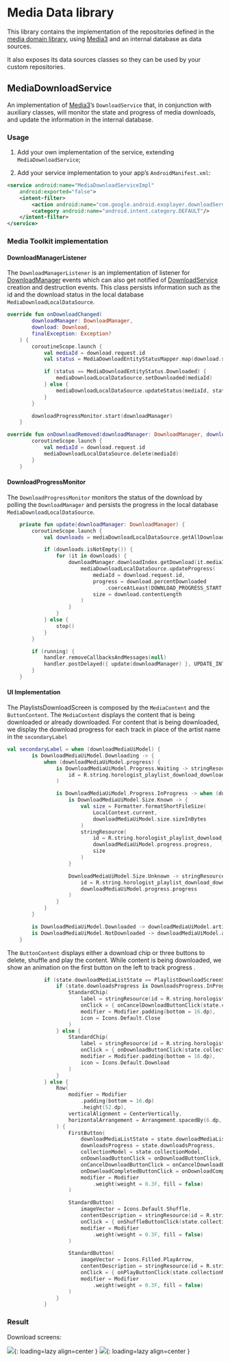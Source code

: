 # Media Data library

This library contains the implementation of the repositories defined in
the [media domain library](../media), using [Media3][media3] and
an internal database as data sources.

It also exposes its data sources classes so they can be used by your custom repositories.

## MediaDownloadService

An implementation of [Media3][media3]’s `DownloadService` that, in conjunction with auxiliary
classes, will monitor the state and progress of media downloads, and update the information in the
internal database.

### Usage

1. Add your own implementation of the service, extending `MediaDownloadService`;

2. Add your service implementation to your app’s `AndroidManifest.xml`:
```xml
<service android:name="MediaDownloadServiceImpl"
    android:exported="false">
    <intent-filter>
        <action android:name="com.google.android.exoplayer.downloadService.action.RESTART"/>
        <category android:name="android.intent.category.DEFAULT"/>
    </intent-filter>
</service>
```

[media3]: https://developer.android.com/jetpack/androidx/releases/media3

### Media Toolkit implementation

#### DownloadManagerListener
The `DownloadManagerListener` is an implementation of listener for [DownloadManager][downloadmanager] events which can also get notified of
[DownloadService][downloadservice] creation and destruction events.
This class persists information such as the id and the download status in the local database `MediaDownloadLocalDataSource`.
```kotlin
override fun onDownloadChanged(
        downloadManager: DownloadManager,
        download: Download,
        finalException: Exception?
    ) {
        coroutineScope.launch {
            val mediaId = download.request.id
            val status = MediaDownloadEntityStatusMapper.map(download.state)

            if (status == MediaDownloadEntityStatus.Downloaded) {
                mediaDownloadLocalDataSource.setDownloaded(mediaId)
            } else {
                mediaDownloadLocalDataSource.updateStatus(mediaId, status)
            }
        }

        downloadProgressMonitor.start(downloadManager)
    }

override fun onDownloadRemoved(downloadManager: DownloadManager, download: Download) {
        coroutineScope.launch {
            val mediaId = download.request.id
            mediaDownloadLocalDataSource.delete(mediaId)
        }
    }
```

#### DownloadProgressMonitor
The `DownloadProgressMonitor` monitors the status of the download by polling the `DownloadManager` 
and persists the progress in the local database `MediaDownloadLocalDataSource`.

```kotlin
    private fun update(downloadManager: DownloadManager) {
        coroutineScope.launch {
            val downloads = mediaDownloadLocalDataSource.getAllDownloading()

            if (downloads.isNotEmpty()) {
                for (it in downloads) {
                    downloadManager.downloadIndex.getDownload(it.mediaId)?.let { download ->
                        mediaDownloadLocalDataSource.updateProgress(
                            mediaId = download.request.id,
                            progress = download.percentDownloaded
                                .coerceAtLeast(DOWNLOAD_PROGRESS_START),
                            size = download.contentLength
                        )
                    }
                }
            } else {
                stop()
            }
        }

        if (running) {
            handler.removeCallbacksAndMessages(null)
            handler.postDelayed({ update(downloadManager) }, UPDATE_INTERVAL_MILLIS)
        }
    }
```

#### UI Implementation

The PlaylistsDownloadScreen is composed by the `MediaContent` and the `ButtonContent`. 
The `MediaContent` displays the content that is being downloaded or already downloaded. For content that is being downloaded,  
we display the download progress for each track in place of the artist name in the `secondaryLabel`

```kotlin
val secondaryLabel = when (downloadMediaUiModel) {
        is DownloadMediaUiModel.Downloading -> {
            when (downloadMediaUiModel.progress) {
                is DownloadMediaUiModel.Progress.Waiting -> stringResource(
                    id = R.string.horologist_playlist_download_download_progress_waiting
                )

                is DownloadMediaUiModel.Progress.InProgress -> when (downloadMediaUiModel.size) {
                    is DownloadMediaUiModel.Size.Known -> {
                        val size = Formatter.formatShortFileSize(
                            LocalContext.current,
                            downloadMediaUiModel.size.sizeInBytes
                        )
                        stringResource(
                            id = R.string.horologist_playlist_download_download_progress_known_size,
                            downloadMediaUiModel.progress.progress,
                            size
                        )
                    }

                    DownloadMediaUiModel.Size.Unknown -> stringResource(
                        id = R.string.horologist_playlist_download_download_progress_unknown_size,
                        downloadMediaUiModel.progress.progress
                    )
                }
            }
        }

        is DownloadMediaUiModel.Downloaded -> downloadMediaUiModel.artist
        is DownloadMediaUiModel.NotDownloaded -> downloadMediaUiModel.artist
    }
```

The `ButtonContent` displays either a download chip or three buttons to delete, shuffle and play the content. While content is being downloaded, 
we show an animation on the first button on the left to track progress .

```kotlin
            if (state.downloadMediaListState == PlaylistDownloadScreenState.Loaded.DownloadMediaListState.None) {
                if (state.downloadsProgress is DownloadsProgress.InProgress) {
                    StandardChip(
                        label = stringResource(id = R.string.horologist_playlist_download_button_cancel),
                        onClick = { onCancelDownloadButtonClick(state.collectionModel) },
                        modifier = Modifier.padding(bottom = 16.dp),
                        icon = Icons.Default.Close
                    )
                } else {
                    StandardChip(
                        label = stringResource(id = R.string.horologist_playlist_download_button_download),
                        onClick = { onDownloadButtonClick(state.collectionModel) },
                        modifier = Modifier.padding(bottom = 16.dp),
                        icon = Icons.Default.Download
                    )
                }
            } else {
                Row(
                    modifier = Modifier
                        .padding(bottom = 16.dp)
                        .height(52.dp),
                    verticalAlignment = CenterVertically,
                    horizontalArrangement = Arrangement.spacedBy(6.dp, CenterHorizontally)
                ) {
                    FirstButton(
                        downloadMediaListState = state.downloadMediaListState,
                        downloadsProgress = state.downloadsProgress,
                        collectionModel = state.collectionModel,
                        onDownloadButtonClick = onDownloadButtonClick,
                        onCancelDownloadButtonClick = onCancelDownloadButtonClick,
                        onDownloadCompletedButtonClick = onDownloadCompletedButtonClick,
                        modifier = Modifier
                            .weight(weight = 0.3F, fill = false)
                    )

                    StandardButton(
                        imageVector = Icons.Default.Shuffle,
                        contentDescription = stringResource(id = R.string.horologist_playlist_download_button_shuffle_content_description),
                        onClick = { onShuffleButtonClick(state.collectionModel) },
                        modifier = Modifier
                            .weight(weight = 0.3F, fill = false)
                    )

                    StandardButton(
                        imageVector = Icons.Filled.PlayArrow,
                        contentDescription = stringResource(id = R.string.horologist_playlist_download_button_play_content_description),
                        onClick = { onPlayButtonClick(state.collectionModel) },
                        modifier = Modifier
                            .weight(weight = 0.3F, fill = false)
                    )
                }
            }
```
### Result

Download screens:

![](download_in_progress.png){: loading=lazy align=center }
![](download_screen.png){: loading=lazy align=center }

[downloadmanager]: https://developer.android.com/reference/androidx/media3/exoplayer/offline/DownloadManager
[downloadservice]: https://developer.android.com/reference/androidx/media3/exoplayer/offline/DownloadService
